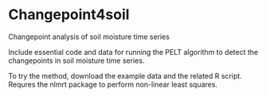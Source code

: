 # Changepoint4soil
Changepoint analysis of soil moisture time series

Include essential code and data for running the PELT algorithm to detect the changepoints in soil moisture time series.

To try the method, download the example data and the related R script. Requres the nlmrt package to perform non-linear least squares. 
